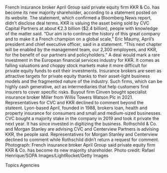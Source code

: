 French insurance broker April Group said private equity firm KKR & Co. has become its new majority shareholder, according to a statement posted on its website.
The statement, which confirmed a Bloomberg News report, didn’t disclose deal terms. KKR is valuing the asset being sold by CVC Capital Partners at about €2.3 billion ($2.4 billion), people with knowledge of the matter said.
“Our aim is to continue the history of this great company and to make it a French champion on a global scale,” Eric Maumy, April’s president and chief executive officer, said in a statement. “This next chapter will be enabled by the management team, our 2,300 employees, and KKR, for the benefit of our partners and policyholders.”
A deal would mark a rare investment in the European financial services industry for KKR. It comes as falling valuations and choppy stock markets make it more difficult for private equity funds to exit their investments.
Insurance brokers are seen as attractive targets for private equity thanks to their asset-light business models and the fragmented nature of the industry. Such firms, which can be highly cash generative, act as intermediaries that help customers find insurers to cover specific risks. Buyout firm Cinven bought specialist insurance broker Miller from Willis Towers Watson Plc in 2021.
Representatives for CVC and KKR declined to comment beyond the stateent.
Lyon-based April, founded in 1988, brokers loan, health and property insurance for consumers and small and medium-sized businesses. CVC bought a majority stake in the company in 2019 and took it private the next year. It has since invested in digitizing the business.
Rothschild & Co. and Morgan Stanley are advising CVC and Centerview Partners is advising KKR, the people said. Representatives for Morgan Stanley and Centerview declined to comment while Rothschild didn’t return a request for comment.
Photograph: French insurance broker April Group said private equity firm KKR &amp; Co. has become its new majority shareholder. Photo credit: Rafael Henrique/SOPA Images/LightRocket/Getty Images

Topics
Agencies
